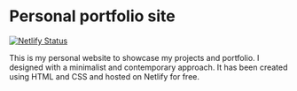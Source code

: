 # Personal portfolio site
[![Netlify Status](https://api.netlify.com/api/v1/badges/364145db-1f7a-41fa-b7e6-eb7459a0477a/deploy-status)](https://app.netlify.com/sites/haseeb-khan/deploys)


This is my personal website to showcase my projects and portfolio. I designed with a minimalist and contemporary approach. It has been created using HTML and CSS and hosted on Netlify for free.

